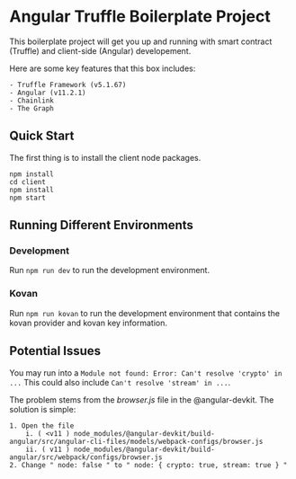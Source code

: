 # Angular Truffle Boilerplate Project
This boilerplate project will get you up and running with smart contract (Truffle) and client-side (Angular) developement.

Here are some key features that this box includes:

    - Truffle Framework (v5.1.67)
    - Angular (v11.2.1)
    - Chainlink
    - The Graph

## Quick Start

The first thing is to install the client node packages.

```
npm install
cd client
npm install
npm start
```

## Running Different Environments

### Development

Run `npm run dev` to run the development environment.

### Kovan

Run `npm run kovan` to run the development environment that contains the kovan provider and kovan key information.


## Potential Issues

You may run into a ```Module not found: Error: Can't resolve 'crypto' in ...``` This could also include ```Can't resolve 'stream' in ...```. 

The problem stems from the *browser.js* file in the @angular-devkit. The solution is simple: 

    1. Open the file 
        i. ( <v11 ) node_modules/@angular-devkit/build-angular/src/angular-cli-files/models/webpack-configs/browser.js
        ii. ( v11 ) node_modules/@angular-devkit/build-angular/src/webpack/configs/browser.js
    2. Change " node: false " to " node: { crypto: true, stream: true } "